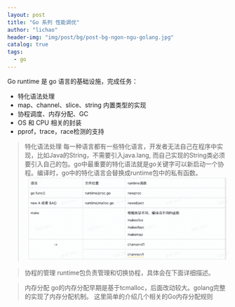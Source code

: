 ```yaml
---
layout: post
title: "Go 系列 性能调优"
author: "lichao"
header-img: "img/post/bg/post-bg-ngon-ngu-golang.jpg"
catalog: true
tags:
  - go
---
```


Go runtime 是 go 语言的基础设施，完成任务：
- 特化语法处理
- map、channel、slice、string 内置类型的实现
- 协程调度、内存分配、GC
- OS 和 CPU 相关的封装
- pprof，trace，race检测的支持

> 特化语法处理
每一种语言都有一些特化语言，开发者无法自己在程序中实现，比如Java的String，不需要引入java.lang, 而自己实现的String类必须要引入自己的包。go中最重要的特化语法就是go关键字可以新启动一个协程。编译时，go中的特化语言会替换成runtime包中的私有函数。
![协程切换](/img/post/lang/go/特化语法.png)

> 协程的管理
runtime包负责管理和切换协程，具体会在下面详细描述。

> 内存分配
go的内存分配早期是基于tcmalloc，后面改动较大。golang完整的实现了内存分配机制。
这里简单的介绍几个相关的Go内存分配规则
